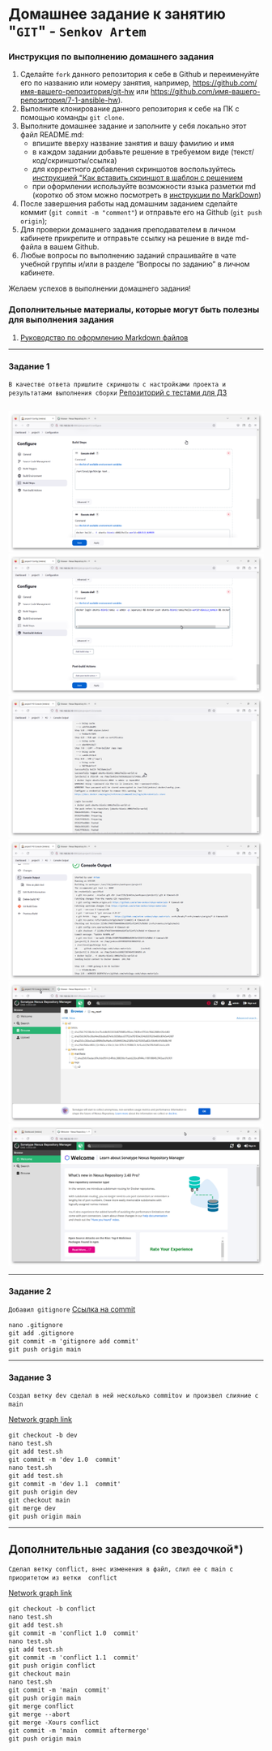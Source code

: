 # Домашнее задание к занятию "`GIT`" - `Senkov Artem`


### Инструкция по выполнению домашнего задания

   1. Сделайте `fork` данного репозитория к себе в Github и переименуйте его по названию или номеру занятия, например, https://github.com/имя-вашего-репозитория/git-hw или  https://github.com/имя-вашего-репозитория/7-1-ansible-hw).
   2. Выполните клонирование данного репозитория к себе на ПК с помощью команды `git clone`.
   3. Выполните домашнее задание и заполните у себя локально этот файл README.md:
      - впишите вверху название занятия и вашу фамилию и имя
      - в каждом задании добавьте решение в требуемом виде (текст/код/скриншоты/ссылка)
      - для корректного добавления скриншотов воспользуйтесь [инструкцией "Как вставить скриншот в шаблон с решением](https://github.com/netology-code/sys-pattern-homework/blob/main/screen-instruction.md)
      - при оформлении используйте возможности языка разметки md (коротко об этом можно посмотреть в [инструкции  по MarkDown](https://github.com/netology-code/sys-pattern-homework/blob/main/md-instruction.md))
   4. После завершения работы над домашним заданием сделайте коммит (`git commit -m "comment"`) и отправьте его на Github (`git push origin`);
   5. Для проверки домашнего задания преподавателем в личном кабинете прикрепите и отправьте ссылку на решение в виде md-файла в вашем Github.
   6. Любые вопросы по выполнению заданий спрашивайте в чате учебной группы и/или в разделе “Вопросы по заданию” в личном кабинете.
   
Желаем успехов в выполнении домашнего задания!
   
### Дополнительные материалы, которые могут быть полезны для выполнения задания

1. [Руководство по оформлению Markdown файлов](https://gist.github.com/Jekins/2bf2d0638163f1294637#Code)

---

### Задание 1

`В качестве ответа пришлите скриншоты с настройками проекта и результатами выполнения сборки`
[Репозиторий с тестами для ДЗ](https://github.com/artem-senkov/sdvps-materials)
```
```

![screen 1](https://github.com/artem-senkov/8-03-hw/blob/main/img/config1.png)
![screen 2](https://github.com/artem-senkov/8-03-hw/blob/main/img/config2.png)
![screen 3](https://github.com/artem-senkov/8-03-hw/blob/main/img/result1.png)
![screen 4](https://github.com/artem-senkov/8-03-hw/blob/main/img/result2.png)
![screen 5](https://github.com/artem-senkov/8-03-hw/blob/main/img/repo1.png)
![screen 6](https://github.com/artem-senkov/8-03-hw/blob/main/img/repo2.png)


---

### Задание 2

`Добавил gitignore`
[Ссылка на commit](https://github.com/artem-senkov/githomework/commit/8b9d8dbd716437708bb75a5c43be314a964e34dc)

```
nano .gitignore
git add .gitignore
git commit -m 'gitignore add commit'
git push origin main
```

---

### Задание 3

`Создал ветку dev сделал в ней несколько commitov и произвел слияние с main`

[Network graph link](https://github.com/artem-senkov/githomework/network)
```
git checkout -b dev
nano test.sh
git add test.sh
git commit -m 'dev 1.0  commit'
nano test.sh
git add test.sh
git commit -m 'dev 1.1  commit'
git push origin dev
git checkout main
git merge dev
git push origin main
```
---
## Дополнительные задания (со звездочкой*)

`Сделал ветку conflict, внес изменения в файл, слил ее с main с приоритетом из ветки  conflict`

[Network graph link](https://github.com/artem-senkov/githomework/network)
```
git checkout -b conflict
nano test.sh
git add test.sh
git commit -m 'conflict 1.0  commit'
nano test.sh
git add test.sh
git commit -m 'conflict 1.1  commit'
git push origin conflict
git checkout main
nano test.sh
git commit -m 'main  commit'
git push origin main
git merge conflict
git merge --abort
git merge -Xours conflict 
git commit -m 'main  commit aftermerge'
git push origin main

